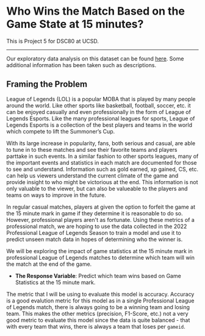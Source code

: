 # Who Wins the Match Based on the Game State at 15 minutes?

This is Project 5 for DSC80 at UCSD.

---
Our exploratory data analysis on this dataset can be found [here](https://liang-justin.github.io/professional-lol-leads/). Some additional information has been taken such as descriptions.


## Framing the Problem

League of Legends (LOL) is a popular MOBA that is played by many people around the world. Like other sports like basketball, football, soccer, etc. it can be enjoyed casually and even professionally in the form of League of Legends Esports. Like the many professional leagues for sports, League of Legends Esports is a collection of the best players and teams in the world which compete to lift the Summoner’s Cup.

With its large increase in popularity, fans, both serious and casual, are able to tune in to these matches and see their favorite teams and players parttake in such events. In a similar fashion to other sports leagues, many of the important events and statistics in each match are documented for those to see and understand. Information such as gold earned, xp gained, CS, etc. can help us viewers understand the current climate of the game and provide insight to who might be victorious at the end. This information is not only valuable to the viewer, but can also be valueable to the players and teams on ways to improve in the future.

In regular casual matches, players at given the option to forfeit the game at the 15 minute mark in game if they determine it is reasonable to do so. However, professional players aren't as fortunate. Using these metrics of a professional match, we are hoping to use the data collected in the 2022 Professional League of Legends Season to train a model and use it to predict unseen match data in hopes of determining who the winner is.


We will be exploring the impact of game statistics at the 15 minute mark in professional League of Legends matches to determine which team will win the match at the end of the game.

- **The Response Variable**: Predict which team wins based on Game Statistics at the 15 minute mark.

The metric that I will be using to evaluate this model is accuracy. Accuracy is a good evalution metric for this model as in a single Professional League of Legends match, there is always going to be a winning team and losing team. This makes the other metrics (precision, F1-Score, etc.) not a very good metric to evaluate this model since the data is quite balanced - that with every team that wins, there is always a team that loses per `gameid`.